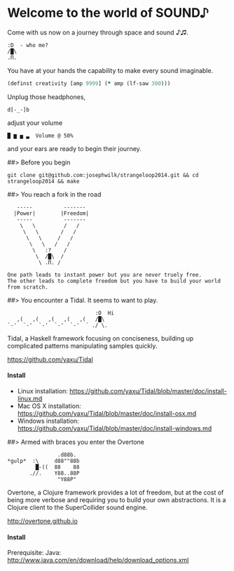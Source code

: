 # Welcome to the world of SOUND♪

Come with us now on a journey through space and sound ♪♫. 

```
:D  - who me?
/█\
.Π.
```

You have at your hands the capability to make every sound imaginable.

```clojure
(definst creativity [amp 9999] (* amp (lf-saw 300)))
```

Unplug those headphones,

```
d[-_-]b
```

adjust your volume

```
█ ▆ ▅ ▃  Volume @ 50%
```

and your ears are ready to begin their journey.


##> Before you begin

```
git clone git@github.com:josephwilk/strangeloop2014.git && cd strangeloop2014 && make
```

##> You reach a fork in the road

```
   -----          -------
  |Power|        |Freedom|
   -----          -------
    \   \         /   /
     \   \       /   /
      \   \     /   /
       \   \   /   /
        \   :?    / 
         \  /█\  /
          \ .Π. /  

One path leads to instant power but you are never truely free.
The other leads to complete freedom but you have to build your world from scratch.
```

##> You encounter a Tidal. It seems to want to play.

```
                            :O  Hi 
   ,(   ,(   ,(   ,(   ,(   /█\
`-'  `-'  `-'  `-'  `-'  ` ./ \.
```

Tidal, a Haskell framework focusing on conciseness, building up complicated patterns manipulating samples quickly.

https://github.com/yaxu/Tidal

#### Install

* Linux installation:    https://github.com/yaxu/Tidal/blob/master/doc/install-linux.md
* Mac OS X installation: https://github.com/yaxu/Tidal/blob/master/doc/install-osx.md
* Windows installation:  https://github.com/yaxu/Tidal/blob/master/doc/install-windows.md

##> Armed with braces you enter the Overtone

```
                .d88b.
*gulp*  :\     d88""88b
         █-((  88    88
       .//.    Y88..88P
                "Y88P"
```

Overtone, a Clojure framework provides a lot of freedom, but at the cost of being more verbose and requiring you to build your own abstractions. It is a Clojure client to the SuperCollider sound engine.

http://overtone.github.io

#### Install

Prerequisite: Java: http://www.java.com/en/download/help/download_options.xml
